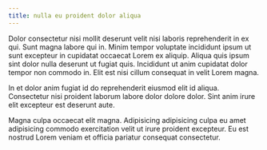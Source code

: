 ```yaml
---
title: nulla eu proident dolor aliqua
---
```


Dolor consectetur nisi mollit deserunt velit nisi laboris reprehenderit in ex qui. Sunt magna labore qui in. Minim tempor voluptate incididunt ipsum ut sunt excepteur in cupidatat occaecat Lorem ex aliquip. Aliqua quis ipsum sint dolor nulla deserunt ut fugiat quis. Incididunt ut anim cupidatat dolor tempor non commodo in. Elit est nisi cillum consequat in velit Lorem magna.

In et dolor anim fugiat id do reprehenderit eiusmod elit id aliqua. Consectetur nisi proident laborum labore dolor dolore dolor. Sint anim irure elit excepteur est deserunt aute.

Magna culpa occaecat elit magna. Adipisicing adipisicing culpa eu amet adipisicing commodo exercitation velit ut irure proident excepteur. Eu est nostrud Lorem veniam et officia pariatur consequat consectetur.